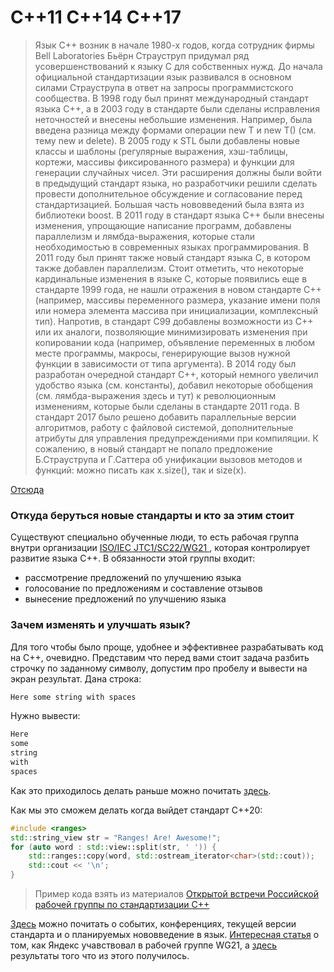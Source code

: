 # C\++11 C\++14 C\++17

> Язык C++ возник в начале 1980-х годов, когда сотрудник фирмы Bell Laboratories Бьёрн Страуструп придумал ряд усовершенствований к языку C для собственных нужд. До начала официальной стандартизации язык развивался в основном силами Страуструпа в ответ на запросы программистского сообщества. В 1998 году был принят международный стандарт языка C++, а в 2003 году в стандарте были сделаны исправления неточностей и внесены небольшие изменения. Например, была введена разница между формами операции new T и new T() (см. тему new и delete).
В 2005 году к STL были добавлены новые классы и шаблоны (регулярные выражения, хэш-таблицы, кортежи, массивы фиксированного размера) и функции для генерации случайных чисел. Эти расширения должны были войти в предыдущий стандарт языка, но разработчики решили сделать провести дополнительное обсуждение и согласование перед стандартизацией. Большая часть нововведений была взята из библиотеки boost.
В 2011 году в стандарт языка С++ были внесены изменения, упрощающие написание программ, добавлены параллелизм и лямбда-выражения, которые стали необходимостью в современных языках программирования.
В 2011 году был принят также новый стандарт языка С, в котором также добавлен параллелизм. Стоит отметить, что некоторые кардинальные изменения в языке С, которые появились еще в стандарте 1999 года, не нашли отражения в новом стандарте С++ (например, массивы переменного размера, указание имени поля или номера элемента массива при инициализации, комплексный тип). Напротив, в стандарт С99 добавлены возможности из С++ или их аналоги, позволяющие минимизировать изменения при копировании кода (например, объявление переменных в любом месте программы, макросы, генерирующие вызов нужной функции в зависимости от типа аргумента).
В 2014 году был разработан очередной стандарт C++, который немного увеличил удобство языка (см. константы), добавил некоторые обобщения (см. лямбда-выражения здесь и тут) к революционным изменениям, которые были сделаны в стандарте 2011 года.
В стандарт 2017 было решено добавить параллельные версии алгоритмов, работу с файловой системой, дополнительные атрибуты для управления предупреждениями при компиляции. К сожалению, в новый стандарт не попало предложение Б.Страуструпа и Г.Саттера об унификации вызовов методов и функций: можно писать как x.size(), так и size(x).

 [Отсюда](https://ipc.susu.ru/20914.html)

### Откуда беруться новые стандарты и кто за этим стоит
Существуют специально обученные люди, то есть рабочая группа внутри организации [ISO/IEC JTC1/SC22/WG21 ](http://www.open-std.org/jtc1/sc22/wg21/), которая контролирует развитие языка C++.
В обязанности этой группы входит:
* рассмотрение предложений по улучшению языка
* голосование по предложениям и составление отзывов
* вынесение предложений по улучшению языка

### Зачем изменять и улучшать язык?
Для того чтобы было проще, удобнее и эффективнее разрабатывать код на С++, очевидно.
Представим что перед вами стоит задача разбить строчку по заданному символу, допустим про пробелу и вывести на экран результат.
Дана строка:
```sh
Here some string with spaces
```
Нужно вывести:
```sh
Here
some
string
with
spaces
```
Как это приходилось делать раньше можно почитать [здесь](https://ru.stackoverflow.com/questions/49525/%D0%A0%D0%B0%D0%B7%D0%B4%D0%B5%D0%BB%D0%B5%D0%BD%D0%B8%D0%B5-string-%D0%BD%D0%B0-%D1%8D%D0%BB%D0%B5%D0%BC%D0%B5%D0%BD%D1%82%D1%8B-%D0%BC%D0%B0%D1%81%D1%81%D0%B8%D0%B2%D0%B0-%D1%87%D0%B5%D1%80%D0%B5%D0%B7-%D0%BD%D1%83%D0%B6%D0%BD%D1%8B%D0%B9-%D1%81%D0%B8%D0%BC%D0%B2%D0%BE%D0%BB).

Как мы это сможем делать когда выйдет стандарт C++20:
```cpp
#include <ranges>
std::string_view str = "Ranges! Are! Awesome!";
for (auto word : std::view::split(str, ' ')) {
    std::ranges::copy(word, std::ostream_iterator<char>(std::cout));
    std::cout << '\n';
}
```
> Пример кода взять из материалов [Открытой встречи Российской рабочей группы по стандартизации С++](https://events.yandex.ru/events/cpp-party/04-dec-2018/)

[Здесь](https://isocpp.org/) можно почитать о событих, конференциях, текущей версии стандарта и о планируемых нововведение в язык.
[Интересная статья](https://habr.com/company/yandex/blog/301514/) о том, как Яндекс учавствовал в рабочей группе WG21,
а [здесь](https://events.yandex.ru/events/cpp-party/04-dec-2018/) результаты того что из этого получилось.





